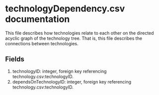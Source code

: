 # technologyDependency.csv documentation

This file describes how technologies relate to each other on the directed acyclic graph of the technology tree. That is, this file describes the connections between technologies.

## Fields
1. technologyID: integer, foreign key referencing technology.csv:technologyID.
1. dependsOnTechnologyID: integer, foreign key referencing technology.csv:technologyID.
